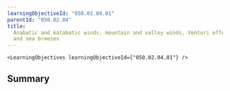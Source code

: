 ```yaml
---
learningObjectiveId: "050.02.04.01"
parentId: "050.02.04"
title:
  Anabatic and katabatic winds, mountain and valley winds, Venturi effects, land
  and sea breezes
---
```


```tsx eval
<LearningObjectives learningObjectiveId={"050.02.04.01"} />
```

## Summary
